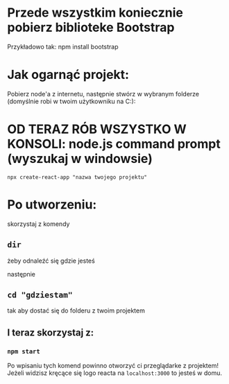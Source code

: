 # Przede wszystkim koniecznie pobierz biblioteke Bootstrap
Przykładowo tak:
npm install bootstrap

# Jak ogarnąć projekt:

Pobierz node'a z internetu, następnie stwórz w wybranym folderze (domyślnie robi w twoim użytkowniku na C:\):

# OD TERAZ RÓB WSZYSTKO W KONSOLI: node.js command prompt (wyszukaj w windowsie)

`npx create-react-app "nazwa twojego projektu"`

# Po utworzeniu:

skorzystaj z komendy 
## `dir` 
żeby odnaleźć się gdzie jesteś 

następnie 

## `cd "gdziestam"` 
tak aby dostać się do folderu z twoim projektem

## I teraz skorzystaj z:
### `npm start`

Po wpisaniu tych komend powinno otworzyć ci przeglądarke z projektem! Jeżeli widzisz kręcące się logo reacta na `localhost:3000` to jesteś w domu.
